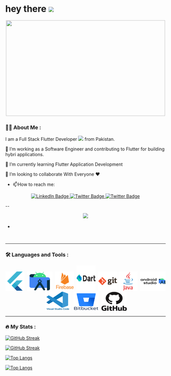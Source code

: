 
<h1>
  hey there
  <img src="https://media.giphy.com/media/hvRJCLFzcasrR4ia7z/giphy.gif" width="30px"/>
</h1>


<div align="center">
  <img src="https://media.giphy.com/media/dWesBcTLavkZuG35MI/giphy.gif" width="500" height="300"/>
</div>


### :man_technologist: About Me :

I am a Full Stack Flutter Developer <img src="https://media.giphy.com/media/WUlplcMpOCEmTGBtBW/giphy.gif" width="30"> from Pakistan.

:telescope: I’m working as a Software Engineer and contributing to Flutter for building hybri applications.

🌱 I’m currently learning Flutter Application Development

💞️ I’m looking to collaborate With Everyone ❤️

- :mailbox:How to reach me: 

<div id="badges" align="center">
  <a href="https://www.linkedin.com/in/muhammad-naseer-5201ab233/">
    <img src="https://img.shields.io/badge/Muhammad Naseer-blue?style=for-the-badge&logo=linkedin&logoColor=white" alt="LinkedIn Badge"/>
  </a>
  <a href="https://twitter.com/its_naseerx">
    <img src="https://img.shields.io/badge/its_naseerx-blue?style=for-the-badge&logo=twitter&logoColor=white" alt="Twitter Badge"/>
  </a>
    <a href="https://www.facebook.com/iqbalkhax.khan">
    <img src="https://img.shields.io/badge/Ñaseer Khñ-blue?style=for-the-badge&logo=facebook&logoColor=white" alt="Twitter Badge"/>
  </a>
</div>

--

<div id="header" align="center">
  <img src="https://media.giphy.com/media/M9gbBd9nbDrOTu1Mqx/giphy.gif" width="130"/>
</div>




-

<div id="countertop" align="center">
<img src="https://komarev.com/ghpvc/?username=naseerz&style=flat-square&color=blue" alt=""/>
</div>


---

### :hammer_and_wrench: Languages and Tools :


<div id="icons" align="center">
  <img src="https://github.com/devicons/devicon/blob/master/icons/flutter/flutter-original.svg" title="Flutter" alt="Flutter" width="60" height="60"/>&nbsp;
    <img src="https://github.com/devicons/devicon/blob/master/icons/androidstudio/androidstudio-original.svg" alt="Firebase" width="80" height="60"/>&nbsp;
  <img src="https://github.com/devicons/devicon/blob/master/icons/firebase/firebase-plain-wordmark.svg" title="Firebase" alt="Firebase" width="60" height="60"/>&nbsp;
  <img src="https://github.com/devicons/devicon/blob/master/icons/dart/dart-original-wordmark.svg" title="DART" alt="DART" width="60" height="80"/>&nbsp;
  <img src="https://github.com/devicons/devicon/blob/master/icons/git/git-original-wordmark.svg" title="Git" **alt="Git" width="60" height="60"/>
   <img src="https://github.com/devicons/devicon/blob/master/icons/java/java-original-wordmark.svg" title="Java" alt="Java" width="60" height="60"/>&nbsp;
     <img src="https://github.com/devicons/devicon/blob/master/icons/androidstudio/androidstudio-original-wordmark.svg" alt="Firebase" width="80" height="60"/>&nbsp; 
     <img src="https://github.com/devicons/devicon/blob/master/icons/vscode/vscode-original-wordmark.svg" alt="Firebase" width="80" height="60"/>&nbsp;
       <img src="https://github.com/devicons/devicon/blob/master/icons/bitbucket/bitbucket-original-wordmark.svg" alt="Firebase" width="80" height="60"/>&nbsp;
         <img src="https://github.com/devicons/devicon/blob/master/icons/github/github-original-wordmark.svg" alt="Firebase" width="80" height="60"/>&nbsp;
</div>


---


### :fire: My Stats :


[![GitHub Streak](http://github-readme-streak-stats.herokuapp.com?user=naseerz&theme=dark&background=000000)](https://git.io/streak-stats)

[![GitHub Streak](https://github-readme-stats.vercel.app/api?username=naseerz&show_icons=true&theme=radical)](https://git.io/streak-stats)



[![Top Langs](https://github-readme-stats.vercel.app/api/top-langs/?username=naseerz)](https://github.com/anuraghazra/github-readme-stats)


[![Top Langs](https://github-readme-stats.vercel.app/api/top-langs/?username=naseerz&layout=compact&theme=vision-friendly-dark)](https://github.com/anuraghazra/github-readme-stats)
